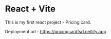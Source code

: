 # React + Vite

This is my first react project - Pricing card.

Deployment url - https://pricingcardfsd.netlify.app
